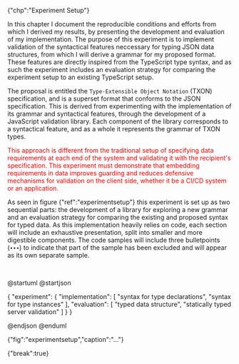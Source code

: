 {"chp":"Experiment Setup"}

In this chapter I document the reproducible conditions and efforts from which I derived my results, by presenting the development and evaluation of my implementation. The purpose of this experiment is to implement validation of the syntactical features neccessary for typing JSON data structures, from which I will derive a grammar for my proposed format. These features are directly inspired from the TypeScript type syntax, and as such the experiment includes an evaluation strategy for comparing the experiment setup to an existing TypeScript setup.

The proposal is entitled the `Type-Extensible Object Notation` (TXON) specification, and is a superset format that conforms to the JSON specification. This is derived from experimenting with the implementation of its grammar and syntactical features, through the development of a JavaScript validation library. Each component of the library corresponds to a syntactical feature, and as a whole it represents the grammar of TXON types.

<p style="color: red">
This approach is different from the traditional setup of specifying data requirements at each end of the system and validating it with the recipient's specification. This experiment must demonstrate that embedding requirements in data improves guarding and reduces defensive mechanisms for validation on the client side, whether it be a CI/CD system or an application.
</p>

As seen in figure {"ref":"experimentsetup"} this experiment is set up as two sequential parts: the development of a library for exploring a new grammar and an evaluation strategy for comparing the existing and proposed syntax for typed data. As this implementation heavily relies on code, each section will include an exhaustive presentation, split into smaller and more digestible components. The code samples will include three bulletpoints (`∙∙∙`) to indicate that part of the sample has been excluded and will appear as its own separate sample.

<br>

@startuml
@startjson

<style>
jsonDiagram {
    BackGroundColor transparent
    node {
        BackGroundColor white
        highlight {
            BackGroundColor #ffdc7d
        }
    }
}
</style>

{
    "experiment": {
        "implementation": [
            "syntax for type declarations",
            "syntax for type instances"
        ],
        "evaluation": [
            "typed data structure",
            "statically typed server validation"
        ]
    }
}

@endjson
@enduml

{"fig":"experimentsetup","caption":"..."}

{"break":true}